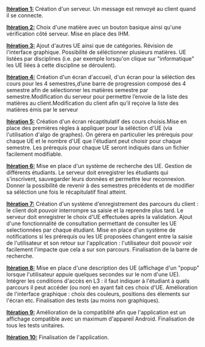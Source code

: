 <ins>**Itération 1:**</ins>      Création d'un serveur. Un message est renvoyé au client quand il se connecte.

<ins>**Itération 2:**</ins>      Choix d'une matière avec un bouton basique ainsi qu'une vérification côté serveur. Mise en place des IHM.

<ins>**Itération 3:**</ins>      Ajout d'autres UE ainsi que de catégories. Révision de l'interface graphique. Possibilité de séléctionner plusieurs matières. UE listées par disciplines (i.e. par exemple lorsqu'on clique sur "informatique" les UE liées à cette discipline se déroulent).

<ins>**Itération 4:**</ins>      Création d'un écran d'accueil, d'un écran pour la séléction des cours pour les 4 semestres,d’une barre de progression composé des 4 semestre afin de sélectionner les matières semestre par semestre.Modification du serveur pour permettre l’envoie de la liste des matières au client.Modification du client afin qu’il reçoive la liste des matières émis par le serveur 

<ins>**Itération 5:**</ins>      Création d'un écran récaptitulatif des cours choisis.Mise en place des premières règles à appliquer pour la séléction d'UE (via l'utilisation d'algo de graphes). On gérera en particulier les prérequis pour chaque UE et le nombre d'UE que l'étudiant peut choisir pour chaque semestre. Les prérequis pour chaque UE seront indiqués dans un fichier facilement modifiable. 

<ins>**Itération 6:**</ins>      Mise en place d'un système de recherche des UE. Gestion de différents étudiants. Le serveur doit enregistrer les étudiants qui s'inscrivent, sauvegarder leurs données et permettre leur reconnexion. Donner la possibilité de revenir à des semestres précédents et de modifier sa séléction une fois le récapitulatif final atteint. 

<ins>**Itération 7:**</ins>      Création d'un système d'enregistrement des parcours du client : le client doit pouvoir interrompre sa saisie et la reprendre plus tard. Le serveur doit enregistrer le choix d'UE effectuées après la validation. Ajout d'une fonctionnalité de consultation permettant de consulter les UE selectionnées par chaque étudiant. Mise en place d'un système de notifications si les prérequis ou les UE proposées changent entre la saisie de l'utilisateur et son retour sur l'application : l'utilisateur doit pouvoir voir facilement l'impacte que cela a sur son parcours. Finalisation de la barre de recherche.

<ins>**Itération 8:**</ins>      Mise en place d'une description des UE (affichage d'un "popup" lorsque l'utilisateur appuie quelques secondes sur le nom d'une UE). Intégrer les conditions d'accès en L3 : il faut indiquer à l'étudiant à quels parcours il peut accéder (ou non) en ayant fait ces choix d'UE. Amélioration de l'interface graphique : choix des couleurs, positions des élements sur l'écran etc. Finalisation des tests (au moins non graphiques).

<ins>**Itération 9:**</ins>      Amélioration de la compatiblité afin que l'application est un affichage compatible avec un maximum d'appareil Android. Finalisation de tous les tests unitaires.

<ins>**Itération 10:**</ins>     Finalisation de l'application.
